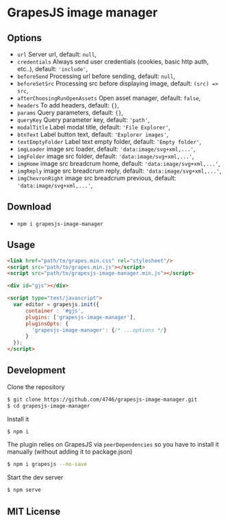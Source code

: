 # GrapesJS  image manager

## Options

* `url` Server url, default: `null`,
* `credentials` Always send user credentials (cookies, basic http auth, etc..), default: `'include'`,
* `beforeSend` Processing url before sending, default: `null`,
* `beforeSetSrc` Processing src before displaying image, default: `(src) => src`,
* `afterChoosingRunOpenAssets` Open asset manager, default: `false`,
* `headers` To add headers, default: `{}`,
* `params` Query parameters, default: `{}`,
* `queryKey` Query parameter key, default: `'path'`,
* `modalTitle` Label modal title, default: `'File Explorer'`,
* `btnText` Label button text, default: `'Explorer images'`,
* `textEmptyFolder` Label text empty folder, default: `'Empty folder'`,
* `imgLoader` image src loader, default: `'data:image/svg+xml,...'`,
* `imgFolder` image src folder, default: `'data:image/svg+xml,...'`,
* `imgHome` image src breadcrum home, default: `'data:image/svg+xml,...'`,
* `imgReply` image src breadcrum reply, default: `'data:image/svg+xml,...'`,
* `imgChevronRight` image src breadcrum previous, default: `'data:image/svg+xml,...'`,


## Download

* `npm i grapesjs-image-manager`



## Usage

```html
<link href="path/to/grapes.min.css" rel="stylesheet"/>
<script src="path/to/grapes.min.js"></script>
<script src="path/to/grapesjs-image-manager.min.js"></script>

<div id="gjs"></div>

<script type="text/javascript">
  var editor = grapesjs.init({
      container : '#gjs',
      plugins: ['grapesjs-image-manager'],
      pluginsOpts: {
        'grapesjs-image-manager': {/* ...options */}
      }
  });
</script>
```



## Development

Clone the repository

```sh 
$ git clone https://github.com/4746/grapesjs-image-manager.git
$ cd grapesjs-image-manager
```

Install it

```sh
$ npm i
```

The plugin relies on GrapesJS via `peerDependencies` so you have to install it manually (without adding it to package.json)

```sh
$ npm i grapesjs --no-save
```

Start the dev server

```sh
$ npm serve
```


## MIT License
